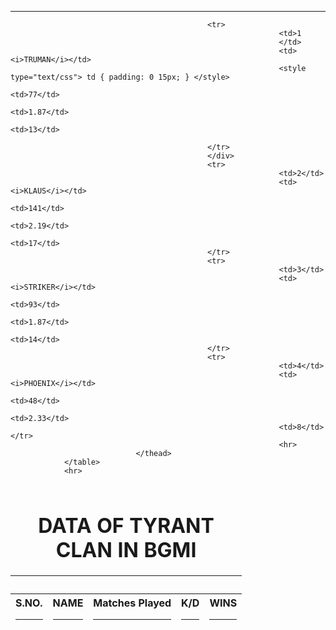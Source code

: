 <!DOCTYPE html>
<html lang="en">
<head>
				<meta charset="UTF-8">
				<title>learn table</title>
</head>
<body>
				<table>
							<caption><h1>DATA OF TYRANT CLAN IN BGMI</h1><hr></caption>
							<hr>
								<thead>
												<tr>
																<th>S.NO.<hr></th>
																<th>NAME<hr></th>
																<th><b>Matches Played</b><hr></th>
																<th>K/D<hr></th>
																<th>WINS<hr></th>
												</tr>
												<div>
																
												<tr>
																<td>1
																</td>
																<td><i>TRUMAN</i></td>
																<style type="text/css"> td { padding: 0 15px; } </style>
																<td>77</td>
																<td>1.87</td>
																<td>13</td>
																
												</tr>
												</div>
												<tr>
																<td>2</td>
																<td><i>KLAUS</i></td>
																<td>141</td>
																<td>2.19</td>
																<td>17</td>
												</tr>
												<tr>
																<td>3</td>
																<td><i>STRIKER</i></td>
																<td>93</td>
																<td>1.87</td>
																<td>14</td>
												</tr>
												<tr>
																<td>4</td>
																<td><i>PHOENIX</i></td>
																<td>48</td>
																<td>2.33</td>
																<td>8</td>												</tr>
																<hr>
								</thead>
				</table>
				<hr>
</body>
</html>
